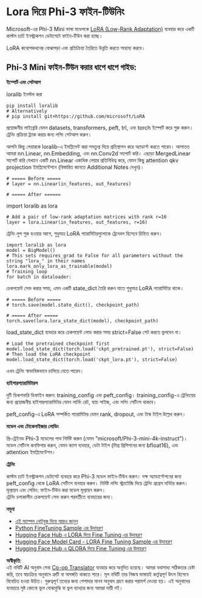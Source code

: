 <!--
CO_OP_TRANSLATOR_METADATA:
{
  "original_hash": "50b6a55a0831b417835087d8b57759fe",
  "translation_date": "2025-07-17T06:29:53+00:00",
  "source_file": "md/03.FineTuning/FineTuning_Lora.md",
  "language_code": "bn"
}
-->
# **Lora দিয়ে Phi-3 ফাইন-টিউনিং**

Microsoft-এর Phi-3 Mini ভাষা মডেলকে [LoRA (Low-Rank Adaptation)](https://github.com/microsoft/LoRA?WT.mc_id=aiml-138114-kinfeylo) ব্যবহার করে একটি কাস্টম চ্যাট ইনস্ট্রাকশন ডেটাসেটে ফাইন-টিউন করা হচ্ছে।

LoRA কথোপকথনের বোঝাপড়া এবং প্রতিক্রিয়া তৈরিতে উন্নতি করতে সাহায্য করবে।

## Phi-3 Mini ফাইন-টিউন করার ধাপে ধাপে গাইড:

**ইম্পোর্ট এবং সেটআপ**

loralib ইনস্টল করা

```
pip install loralib
# Alternatively
# pip install git+https://github.com/microsoft/LoRA

```

প্রয়োজনীয় লাইব্রেরি যেমন datasets, transformers, peft, trl, এবং torch ইম্পোর্ট করে শুরু করুন।  
ট্রেনিং প্রক্রিয়া ট্র্যাক করার জন্য লগিং সেটআপ করুন।

আপনি কিছু লেয়ারকে loralib-এ ইমপ্লিমেন্ট করা সমতুল্য দিয়ে প্রতিস্থাপন করে অ্যাডাপ্ট করতে পারেন। আপাতত আমরা nn.Linear, nn.Embedding, এবং nn.Conv2d সাপোর্ট করি। এছাড়া MergedLinear সাপোর্ট করি যেখানে একটি nn.Linear একাধিক লেয়ার প্রতিনিধিত্ব করে, যেমন কিছু attention qkv projection ইমপ্লিমেন্টেশনে (বিস্তারিত জানতে Additional Notes দেখুন)।

```
# ===== Before =====
# layer = nn.Linear(in_features, out_features)
```

```
# ===== After ======
```

import loralib as lora

```
# Add a pair of low-rank adaptation matrices with rank r=16
layer = lora.Linear(in_features, out_features, r=16)
```

ট্রেনিং লুপ শুরু হওয়ার আগে, শুধুমাত্র LoRA প্যারামিটারগুলোকে ট্রেনেবল হিসেবে চিহ্নিত করুন।

```
import loralib as lora
model = BigModel()
# This sets requires_grad to False for all parameters without the string "lora_" in their names
lora.mark_only_lora_as_trainable(model)
# Training loop
for batch in dataloader:
```

চেকপয়েন্ট সেভ করার সময়, এমন একটি state_dict তৈরি করুন যাতে শুধুমাত্র LoRA প্যারামিটার থাকে।

```
# ===== Before =====
# torch.save(model.state_dict(), checkpoint_path)
```  
```
# ===== After =====
torch.save(lora.lora_state_dict(model), checkpoint_path)
```

load_state_dict ব্যবহার করে চেকপয়েন্ট লোড করার সময় strict=False সেট করতে ভুলবেন না।

```
# Load the pretrained checkpoint first
model.load_state_dict(torch.load('ckpt_pretrained.pt'), strict=False)
# Then load the LoRA checkpoint
model.load_state_dict(torch.load('ckpt_lora.pt'), strict=False)
```

এখন ট্রেনিং স্বাভাবিকভাবে চালিয়ে যেতে পারেন।

**হাইপারপ্যারামিটারস**

দুটি ডিকশনারি ডিফাইন করুন: training_config এবং peft_config। training_config-এ ট্রেনিংয়ের জন্য প্রয়োজনীয় হাইপারপ্যারামিটার যেমন লার্নিং রেট, ব্যাচ সাইজ, এবং লগিং সেটিংস থাকবে।

peft_config-এ LoRA সম্পর্কিত প্যারামিটার যেমন rank, dropout, এবং টাস্ক টাইপ উল্লেখ করুন।

**মডেল এবং টোকেনাইজার লোডিং**

প্রি-ট্রেইনড Phi-3 মডেলের পাথ নির্দিষ্ট করুন (যেমন "microsoft/Phi-3-mini-4k-instruct")। মডেল সেটিংস কনফিগার করুন, যেমন ক্যাশ ব্যবহার, ডেটা টাইপ (মিশ্র প্রিসিশনের জন্য bfloat16), এবং attention ইমপ্লিমেন্টেশন।

**ট্রেনিং**

কাস্টম চ্যাট ইনস্ট্রাকশন ডেটাসেট ব্যবহার করে Phi-3 মডেল ফাইন-টিউন করুন। দক্ষ অ্যাডাপ্টেশনের জন্য peft_config থেকে LoRA সেটিংস ব্যবহার করুন। নির্দিষ্ট লগিং স্ট্র্যাটেজি দিয়ে ট্রেনিং প্রগ্রেস মনিটর করুন।  
মূল্যায়ন এবং সেভিং: ফাইন-টিউন করা মডেল মূল্যায়ন করুন।  
ট্রেনিং চলাকালীন চেকপয়েন্ট সেভ করুন পরবর্তীতে ব্যবহারের জন্য।

**নমুনা**
- [এই স্যাম্পল নোটবুক দিয়ে আরও জানুন](../../../../code/03.Finetuning/Phi_3_Inference_Finetuning.ipynb)  
- [Python FineTuning Sample এর উদাহরণ](../../../../code/03.Finetuning/FineTrainingScript.py)  
- [Hugging Face Hub এ LORA দিয়ে Fine Tuning এর উদাহরণ](../../../../code/03.Finetuning/Phi-3-finetune-lora-python.ipynb)  
- [Hugging Face Model Card - LORA Fine Tuning Sample এর উদাহরণ](https://huggingface.co/microsoft/Phi-3-mini-4k-instruct/blob/main/sample_finetune.py)  
- [Hugging Face Hub এ QLORA দিয়ে Fine Tuning এর উদাহরণ](../../../../code/03.Finetuning/Phi-3-finetune-qlora-python.ipynb)

**অস্বীকৃতি**:  
এই নথিটি AI অনুবাদ সেবা [Co-op Translator](https://github.com/Azure/co-op-translator) ব্যবহার করে অনূদিত হয়েছে। আমরা যথাসাধ্য সঠিকতার চেষ্টা করি, তবে স্বয়ংক্রিয় অনুবাদে ত্রুটি বা অসঙ্গতি থাকতে পারে। মূল নথিটি তার নিজস্ব ভাষায়ই কর্তৃত্বপূর্ণ উৎস হিসেবে বিবেচিত হওয়া উচিত। গুরুত্বপূর্ণ তথ্যের জন্য পেশাদার মানব অনুবাদ গ্রহণ করার পরামর্শ দেওয়া হয়। এই অনুবাদের ব্যবহারে সৃষ্ট কোনো ভুল বোঝাবুঝি বা ভুল ব্যাখ্যার জন্য আমরা দায়ী নই।